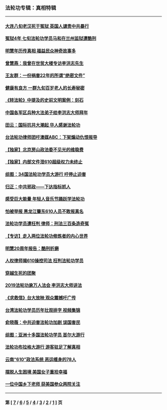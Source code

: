 ### 法轮功专辑：真相特辑
---
#### [大连八旬老汉死于冤狱 英国人谴责中共暴行](../../pages/nf4389/n13480118.md?02040430) 
#### [冤狱4年 七旬法轮功学员马和在兰州监狱遭酷刑](../../pages/nf4389/n13304688.md?02040430) 
#### [明慧年历传真相 福益民众神奇故事多](../../pages/nf4389/n13294545.md?02040430) 
#### [曾慧燕：我曾在世贸大楼专访李洪志先生](../../pages/nf4389/n12898729.md?02040430) 
#### [王友群：一份祸害22年的所谓“绝密文件”](../../pages/nf4389/n12871750.md?02040430) 
#### [健康有良方 一群九旬百岁老人的长寿秘密](../../pages/nf4389/n12847475.md?02040430) 
#### [《转法轮》中提及的史前文明案例：刻石](../../pages/nf4389/n12758577.md?02040430) 
#### [中国各军区兵种大法弟子给李洪志大师拜年](../../pages/nf4389/n12750047.md?02040430) 
#### [田云：国际抗共大潮起 华人感谢法轮功](../../pages/nf4389/n12357708.md?02040430) 
#### [台法轮功律师团吁澳媒ABC：下架煽动仇恨报导](../../pages/nf4389/n12279917.md?02040430) 
#### [【独家】北京房山政法委不见光的维稳费](../../pages/nf4389/n12031979.md?02040430) 
#### [【独家】内部文件泄610超级权力未终止](../../pages/nf4389/n12023895.md?02040430) 
#### [组图：34国法轮功学员大游行 吁停止迫害](../../pages/nf4389/n11492658.md?02040430) 
#### [归正：中共邪政——下达指标抓人](../../pages/nf4389/n11474770.md?02040430) 
#### [感受巨大能量 年轻人音乐节踊跃学法轮功](../../pages/nf4389/n11441981.md?02040430) 
#### [怕被举报 黑龙江肇东610人员不敢报真名](../../pages/nf4389/n11436499.md?02040430) 
#### [法轮功学员遭枉判 律师：刑法三百条造奇冤](../../pages/nf4389/n11433943.md?02040430) 
#### [【专访】走入两位法轮功修炼者的内心世界](../../pages/nf4389/n11415623.md?02040430) 
#### [明慧20周年报告：酷刑折磨](../../pages/nf4389/n11387954.md?02040430) 
#### [人权律师揭610操控司法 枉判法轮功学员](../../pages/nf4389/n11313370.md?02040430) 
#### [穿越生死的团聚](../../pages/nf4389/n11258922.md?02040430) 
#### [2019法轮功逾万人法会 李洪志大师讲法](../../pages/nf4389/n11265303.md?02040430) 
#### [《求救信》台大放映 观众震撼吁广传](../../pages/nf4389/n10922251.md?02040430) 
#### [台湾法轮功学员历年壮观排字 视频集锦](../../pages/nf4389/n10878789.md?02040430) 
#### [俞晓薇：中共迫害法轮功加剧 误国害民](../../pages/nf4389/n10859260.md?02040430) 
#### [组图：亚洲十多国法轮功学员 首尔大游行](../../pages/nf4389/n10781149.md?02040430) 
#### [法轮功布拉格大游行 游客驻足了解真相](../../pages/nf4389/n10749360.md?02040430) 
#### [云南“610”政法系统 恶运缠身的78人](../../pages/nf4389/n10747534.md?02040430) 
#### [摆脱人生困境 美国女子重拾幸福](../../pages/nf4389/n10688678.md?02040430) 
#### [一位中国乡下老师 获美国参众两院关注](../../pages/nf4389/n10683927.md?02040430) 

---
#### 第 [ [7](./7.md?02040430) / [6](./6.md?02040430) / [5](./5.md?02040430) / [4](./4.md?02040430) / [3](./3.md?02040430) / [2](./2.md?02040430) / [1](./1.md?02040430) ] 页
